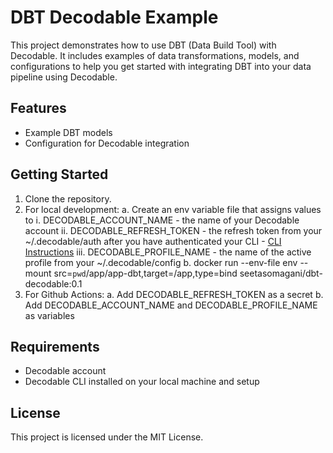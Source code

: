 # DBT Decodable Example

This project demonstrates how to use DBT (Data Build Tool) with Decodable. It includes examples of data transformations, models, and configurations to help you get started with integrating DBT into your data pipeline using Decodable.

## Features

- Example DBT models
- Configuration for Decodable integration

## Getting Started

1. Clone the repository.
2. For local development: 
    a. Create an env variable file that assigns values to 
        i. DECODABLE_ACCOUNT_NAME - the name of your Decodable account
        ii. DECODABLE_REFRESH_TOKEN - the refresh token from your ~/.decodable/auth after you have authenticated your CLI - [CLI Instructions](https://docs.decodable.co/cli.html)
        iii. DECODABLE_PROFILE_NAME - the name of the active profile from your ~/.decodable/config
    b. docker run --env-file env --mount src=`pwd`/app/app-dbt,target=/app,type=bind seetasomagani/dbt-decodable:0.1
3. For Github Actions: 
    a. Add DECODABLE_REFRESH_TOKEN as a secret
    b. Add DECODABLE_ACCOUNT_NAME and DECODABLE_PROFILE_NAME as variables

## Requirements

- Decodable account
- Decodable CLI installed on your local machine and setup

## License

This project is licensed under the MIT License.